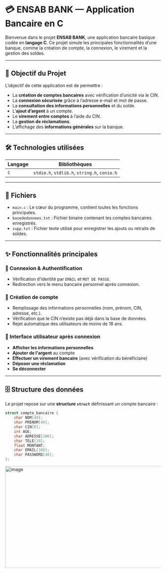 # 💳 ENSAB BANK — Application Bancaire en C

Bienvenue dans le projet **ENSAB BANK**, une application bancaire basique codée en **langage C**. Ce projet simule les principales fonctionnalités d’une banque, comme la création de compte, la connexion, le virement et la gestion des soldes.

---

## 🧠 Objectif du Projet

L’objectif de cette application est de permettre :

- La **création de comptes bancaires** avec vérification d’unicité via le CIN.
- La **connexion sécurisée** grâce à l’adresse e-mail et mot de passe.
- La **consultation des informations personnelles** et du solde.
- L’**ajout d’argent** à un compte.
- Le **virement entre comptes** à l’aide du CIN.
- La **gestion de réclamations**.
- L’affichage des **informations générales** sur la banque.

---

## 🛠️ Technologies utilisées

| Langage | Bibliothèques |
|--------|----------------|
| `C`    | `stdio.h`, `stdlib.h`, `string.h`, `conio.h` |

---

## 📁 Fichiers

- `main.c` : Le cœur du programme, contient toutes les fonctions principales.
- `basededonnees.txt` : Fichier binaire contenant les comptes bancaires enregistrés.
- `supp.txt` : Fichier texte utilisé pour enregistrer les ajouts ou retraits de soldes.

---

## ✨ Fonctionnalités principales

### 🔐 Connexion & Authentification
- Vérification d'identité par `EMAIL` et `MOT DE PASSE`.
- Redirection vers le menu bancaire personnel après connexion.

### 👤 Création de compte
- Remplissage des informations personnelles (nom, prénom, CIN, adresse, etc.).
- Vérification que le CIN n’existe pas déjà dans la base de données.
- Rejet automatique des utilisateurs de moins de 18 ans.

### 💼 Interface utilisateur après connexion
- **Afficher les informations personnelles**
- **Ajouter de l'argent** au compte
- **Effectuer un virement bancaire** (avec vérification du bénéficiaire)
- **Déposer une réclamation**
- **Se déconnecter**

---

## 🗄️ Structure des données

Le projet repose sur une **structure `struct`** définissant un compte bancaire :

```c
struct compte_bancaire {
    char NOM[40];
    char PRENOM[40];
    char CIN[8];
    int AGE;
    char ADRESSE[100];
    char TELE[10];
    float MONTANT;
    char EMAIL[100];
    char PASSWORD[40];
};
```
<img width="601" height="328" alt="image" src="https://github.com/user-attachments/assets/1ef39bd8-ec06-4183-b4f4-e1d0bb0f40f5" />
